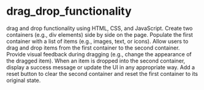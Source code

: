 # drag_drop_functionality

 drag and drop functionality using HTML, CSS, and JavaScript.
 Create two containers (e.g., div elements) side by side on the page.
 Populate the first container with a list of items (e.g., images, text, or icons).
 Allow users to drag and drop items from the first container to the second container.
 Provide visual feedback during dragging (e.g., change the appearance of the dragged item).
 When an item is dropped into the second container, display a success message or update the UI in any appropriate way.
 Add a reset button to clear the second container and reset the first container to its original state.

